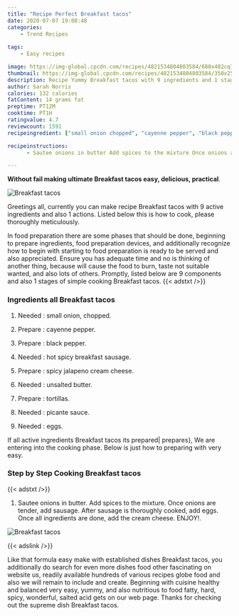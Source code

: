 ```yaml
---
title: "Recipe Perfect Breakfast tacos"
date: 2020-07-07 19:08:48
categories:
    - Trend Recipes
    
tags:
    - Easy recipes

image: https://img-global.cpcdn.com/recipes/4821534804803584/680x482cq70/breakfast-tacos-recipe-main-photo.jpg
thumbnail: https://img-global.cpcdn.com/recipes/4821534804803584/350x250cq70/breakfast-tacos-recipe-main-photo.jpg
description: Recipe Yummy Breakfast tacos with 9 ingredients and 1 stages of easy cooking.
author: Sarah Norris
calories: 132 calories
fatContent: 14 grams fat
preptime: PT12M
cooktime: PT1H
ratingvalue: 4.7
reviewcount: 1591
recipeingredient: ["small onion chopped", "cayenne pepper", "black pepper", "hot spicy breakfast sausage", "spicy jalapeno cream cheese", "unsalted butter", "tortillas", "picante sauce", "eggs"]

recipeinstructions: 
      - Sautee onions in butter Add spices to the mixture Once onions are tender add sausage After sausage is thoroughly cooked  add eggs Once all ingredients are done add the cream cheese ENJOY

---
```




**Without fail making ultimate Breakfast tacos easy, delicious, practical**. 


![Breakfast tacos](https://img-global.cpcdn.com/recipes/4821534804803584/680x482cq70/breakfast-tacos-recipe-main-photo.jpg "Breakfast tacos")




Greetings all, currently you can make recipe Breakfast tacos with 9 active ingredients and also 1 actions. Listed below this is how to cook, please thoroughly meticulously.

In food preparation there are some phases that should be done, beginning to prepare ingredients, food preparation devices, and additionally recognize how to begin with starting to food preparation is ready to be served and also appreciated. Ensure you has adequate time and no is thinking of another thing, because will cause the food to burn, taste not suitable wanted, and also lots of others. Promptly, listed below are 9 components and also 1 stages of simple cooking Breakfast tacos.
{{< adstxt />}}

### Ingredients all Breakfast tacos


1. Needed  : small onion, chopped.

1. Prepare  : cayenne pepper.

1. Prepare  : black pepper.

1. Needed  : hot spicy breakfast sausage.

1. Prepare  : spicy jalapeno cream cheese.

1. Needed  : unsalted butter.

1. Prepare  : tortillas.

1. Needed  : picante sauce.

1. Needed  : eggs.



If all active ingredients Breakfast tacos its prepared| prepares}, We are entering into the cooking phase. Below is just how to preparing with very easy.

### Step by Step Cooking Breakfast tacos

{{< adstxt />}}


1. Sautee onions in butter. Add spices to the mixture. Once onions are tender, add sausage. After sausage is thoroughly cooked,  add eggs. Once all ingredients are done, add the cream cheese. ENJOY!.



![Breakfast tacos](https://img-global.cpcdn.com/steps/5601640485748736/160x128cq70/breakfast-tacos-recipe-step-1-photo.jpg" "Breakfast tacos")





{{< adslink />}}

Like that formula easy make with established dishes Breakfast tacos, you additionally do search for even more dishes food other fascinating on website us, readily available hundreds of various recipes globe food and also we will remain to include and create. Beginning with cuisine healthy and balanced very easy, yummy, and also nutritious to food fatty, hard, spicy, wonderful, salted acid gets on our web page. Thanks for checking out the supreme dish Breakfast tacos.
